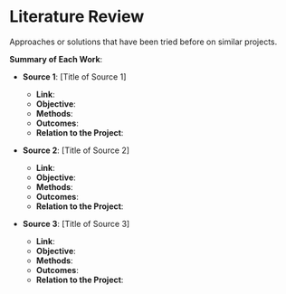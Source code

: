 # Literature Review

Approaches or solutions that have been tried before on similar projects.

**Summary of Each Work**:

- **Source 1**: [Title of Source 1]

  - **Link**:
  - **Objective**:
  - **Methods**:
  - **Outcomes**:
  - **Relation to the Project**:

- **Source 2**: [Title of Source 2]

  - **Link**:
  - **Objective**:
  - **Methods**:
  - **Outcomes**:
  - **Relation to the Project**:

- **Source 3**: [Title of Source 3]

  - **Link**:
  - **Objective**:
  - **Methods**:
  - **Outcomes**:
  - **Relation to the Project**:
